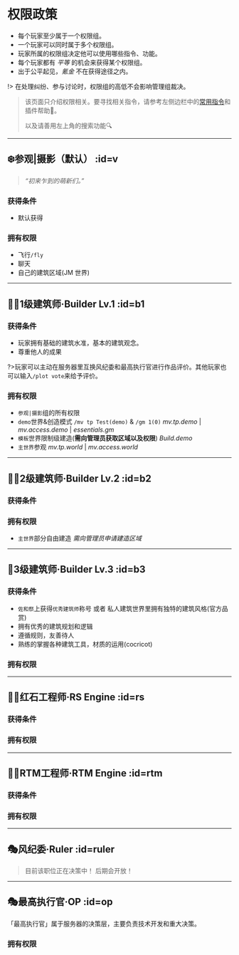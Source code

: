 # 权限政策

* 每个玩家至少属于一个权限组。
* 一个玩家可以同时属于多个权限组。
* 玩家所属的权限组决定他可以使用哪些指令、功能。
* 每个玩家都有 *平等* 的机会来获得某个权限组。
* 出于公平起见，*氪金* 不在获得途径之内。

!> 在处理纠纷、参与讨论时，权限组的高低不会影响管理组裁决。

> 该页面只介绍权限相关。要寻找相关指令，请参考左侧边栏中的[常用指令](/welcome/commands.md)和插件帮助📖。
>  
> 以及请善用左上角的搜索功能🔍

----
## ❄️参观|摄影（默认） :id=v

> *“初来乍到的萌新们。”*

### 获得条件

- 默认获得
### 拥有权限

- 飞行`/fly`
- 聊天
- 自己的建筑区域(JM 世界)

----

## 👨‍🏭1级建筑师·Builder Lv.1 :id=b1
### 获得条件

- 玩家拥有基础的建筑水准，基本的建筑观念。
- 尊重他人的成果

?>玩家可以主动在服务器里互换风纪委和最高执行官进行作品评价。其他玩家也可以输入`/plot vote`来给予评价。


### 拥有权限

- `参观|摄影`组的所有权限
- `demo`世界&创造模式 `/mv tp Test(demo)` & `/gm 1(0)` *mv.tp.demo* | *mv.access.demo* | *essentials.gm*
- `模板`世界限制级建造(**需向管理员获取区域以及权限**) *Build.demo*
- `主世界`参观 *mv.tp.world* | *mv.access.world*

----

## 👨‍🏭2级建筑师·Builder Lv.2 :id=b2
### 获得条件

### 拥有权限

- `主世界`部分自由建造 *需向管理员申请建造区域*

----

## 👷‍3级建筑师·Builder Lv.3 :id=b3
### 获得条件

- `佐和祭`上获得`优秀建筑师`称号 或者 私人建筑世界里拥有独特的建筑风格(官方品赏)
- 拥有优秀的建筑规划和逻辑
- 遵循规则，友善待人
- 熟练的掌握各种建筑工具，材质的运用(cocricot)

### 拥有权限

----
## 👨‍🎨红石工程师·RS Engine :id=rs


### 获得条件

### 拥有权限

----

## 👨‍🎨RTM工程师·RTM Engine :id=rtm
### 获得条件

### 拥有权限

----
## 🎭风纪委·Ruler :id=ruler

>目前该职位正在决策中！ 后期会开放！

----

## 🎭最高执行官·OP :id=op

「最高执行官」属于服务器的决策层，主要负责技术开发和重大决策。

### 拥有权限